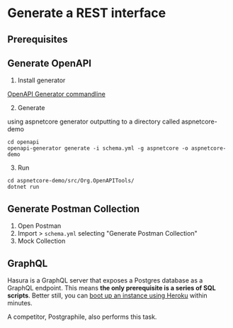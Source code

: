 # Generate a REST interface

## Prerequisites

## Generate OpenAPI

1. Install generator

[OpenAPI Generator commandline](https://openapi-generator.tech/docs/installation)

2. Generate

using aspnetcore generator
outputting to a directory called aspnetcore-demo

```
cd openapi
openapi-generator generate -i schema.yml -g aspnetcore -o aspnetcore-demo
```

3. Run

```
cd aspnetcore-demo/src/Org.OpenAPITools/
dotnet run
```

## Generate Postman Collection

1. Open Postman
2. Import > `schema.yml` selecting "Generate Postman Collection"
3. Mock Collection

## GraphQL

Hasura is a GraphQL server that exposes a Postgres database as a GraphQL endpoint. This means __the only prerequisite is a series of SQL scripts__. Better still, you can [boot up an instance using Heroku](https://docs.hasura.io/1.0/graphql/manual/getting-started/heroku-simple.html) within minutes.

A competitor, Postgraphile, also performs this task.

